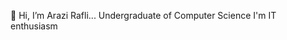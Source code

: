 👋 Hi, I’m Arazi Rafli...
Undergraduate of Computer Science
I'm IT enthusiasm

<!---
Ryfless/Ryfless is a ✨ special ✨ repository because its `README.md` (this file) appears on your GitHub profile.
You can click the Preview link to take a look at your changes.
--->
